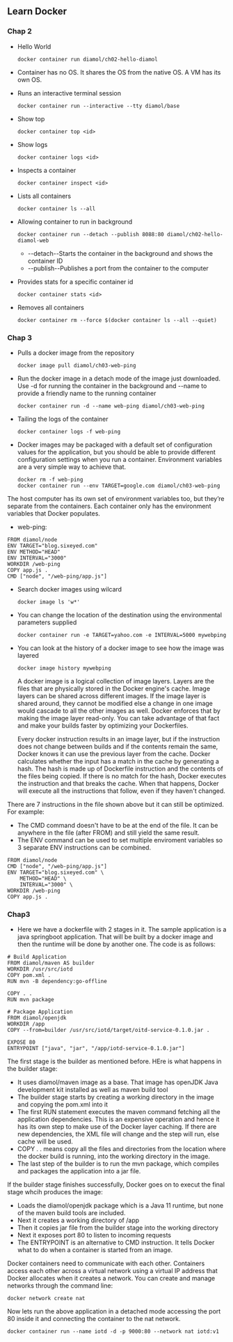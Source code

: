 
## Learn Docker

### Chap 2
- Hello World
    ```
    docker container run diamol/ch02-hello-diamol
    ```
- Container has no OS. It shares the OS from the native OS. A VM has its own OS.

- Runs an interactive terminal session
    ```
    docker container run --interactive --tty diamol/base
    ```
- Show top
    ```
    docker container top <id>
    ```
- Show logs
    ```
    docker container logs <id>
    ```
- Inspects a container
    ```
    docker container inspect <id>
    ```
- Lists all containers 
    ```
    docker container ls --all
    ```
- Allowing container to run in background
    ```
    docker container run --detach --publish 8088:80 diamol/ch02-hello-diamol-web
    ```
    - --detach--Starts the container in the background and shows the container ID
    - --publish--Publishes a port from the container to the computer

- Provides stats for a specific container id
    ```
    docker container stats <id>
    ```
- Removes all containers
    ```
    docker container rm --force $(docker container ls --all --quiet)    
    ```

### Chap 3
- Pulls a docker image from the repository
    ```
    docker image pull diamol/ch03-web-ping
    ```
- Run the docker image in a detach mode of the image just downloaded. Use -d for running the container in the background and --name to provide a friendly name to the running container
    ```
    docker container run -d --name web-ping diamol/ch03-web-ping
    ```
- Tailing the logs of the container
    ```
    docker container logs -f web-ping
    ```
- Docker images may be packaged with a default set of configuration values for the application, but you should be able to provide different configuration settings when you run a container. Environment variables are a very simple way to achieve that.
    ```
    docker rm -f web-ping
    docker container run --env TARGET=google.com diamol/ch03-web-ping
    ```
The host computer has its own set of environment variables too, but they’re separate from the containers. Each container only has the environment variables that Docker populates.

- web-ping:
```
FROM diamol/node
ENV TARGET="blog.sixeyed.com"
ENV METHOD="HEAD"
ENV INTERVAL="3000"
WORKDIR /web-ping
COPY app.js .
CMD ["node", "/web-ping/app.js"]
```

- Search docker images using wilcard
    ```
    docker image ls 'w*'
    ```
- You can change the location of the destination using the environmental parameters supplied
    ```
    docker container run -e TARGET=yahoo.com -e INTERVAL=5000 mywebping
    ```
- You can look at the history of a docker image to see how the image was layered
    ```
    docker image history mywebping
    ```
    A docker image is a logical collection of image layers. Layers are the files that are physically stored in the Docker engine's cache. Image layers can be shared across different images. If the image layer is shared around, they cannot be modified else a change in one image would cascade to all the other images as well. Docker enforces that by making the image layer read-only. You can take advantage of that fact and make your builds faster by optimizing your Dockerfiles.

    Every docker instruction results in an image layer, but if the instruction does not change between builds and if the contents remain the same, Docker knows it can use the previous layer from the cache. Docker calculates whether the input has a match in the cache by generating a hash. The hash is made up of Dockerfile instruction and the contents of the files being copied. If there is no match for the hash, Docker executes the instruction and that breaks the cache. When that happens, Docker will execute all the instructions that follow, even if they haven't changed.


There are 7 instructions in the file shown above but it can still be optimized. For example:
- The CMD command doesn't have to be at the end of the file. It can be anywhere in the file (after FROM) and still yield the same result.
- The ENV command can be used to set multiple enviroment variables so 3 separate ENV instructions can be combined.

```
FROM diamol/node
CMD ["node", "/web-ping/app.js"]
ENV TARGET="blog.sixeyed.com" \
	METHOD="HEAD" \
	INTERVAL="3000" \
WORKDIR /web-ping
COPY app.js .
```

### Chap3
- Here we have a dockerfile with 2 stages in it. The sample application is a java springboot application. That will be built by a docker image and then the runtime will be done by another one. The code is as follows:
```
# Build Application
FROM diamol/maven AS builder
WORKDIR /usr/src/iotd
COPY pom.xml .
RUN mvn -B dependency:go-offline

COPY . .
RUN mvn package

# Package Application 
FROM diamol/openjdk
WORKDIR /app
COPY --from=builder /usr/src/iotd/target/oitd-service-0.1.0.jar .

EXPOSE 80
ENTRYPOINT ["java", "jar", "/app/iotd-service-0.1.0.jar"]
```
The first stage is the builder as mentioned before. HEre is what happens in the builder stage:

- It uses diamol/maven image as a base. That image has openJDK Java development kit installed as well as maven build tool
- The builder stage starts by creating a working directory in the image and copying the pom.xml into it
- The first RUN statement executes the maven command fetching all the application dependencies. This is an expensive operation and hence it has its own step to make use of the Docker layer caching. If there are new dependencies, the XML file will change and the step will run, else cache will be used.
- COPY . . means copy all the files and directories from the location where the docker build is running, into the working directory in the image.
- The last step of the builder is to run the mvn package, which compiles and packages the application into a jar file.

If the builder stage finishes successfully, Docker goes on to execut the final stage whcih produces the image:
- Loads the diamol/openjdk package which is a Java 11 runtime, but none of the maven build tools are included.
- Next it creates a working directory of /app
- Then it copies jar file from the builder stage into the working directory
- Next it exposes port 80 to listen to incoming requests
- The ENTRYPOINT is an alternative to CMD instruction. It tells Docker what to do when a container is started from an image.

Docker containers need to communicate with each other. Containers access each other across a virtual network using a virtual IP address that Docker allocates when it creates a network. You can create and manage networks through the command line:

```
docker network create nat
```

Now lets run the above application in a detached mode accessing the port 80 inside it and connecting the container to the nat network.
```
docker container run --name iotd -d -p 9000:80 --network nat iotd:v1
```


